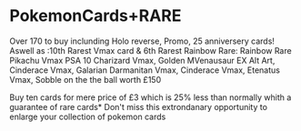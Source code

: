 # PokemonCards+RARE
Over 170 to buy inclunding Holo reverse, Promo, 25 anniversery cards! Aswell as :10th Rarest Vmax card & 6th Rarest Rainbow Rare: Rainbow Rare Pikachu Vmax
PSA 10 Charizard Vmax, Golden MVenausaur EX Alt Art, Cinderace Vmax, Galarian Darmanitan Vmax, Cinderace Vmax, Etenatus Vmax,
Sobble on the the ball worth £150

Buy ten cards for mere price of £3 which is 25% less than normally whith a guarantee of rare cards*
Don't miss this extrondanary opportunity to enlarge your collection of pokemon cards

